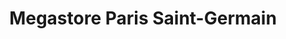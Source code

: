 ---
title: "Megastore Paris Saint-Germain"
url: /paris/megastore-paris-saint-germain/
shop: Sport
---